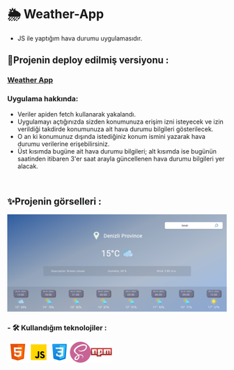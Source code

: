 
# 🌦 Weather-App
* JS ile yaptığım hava durumu uygulamasıdır.

## 🔴Projenin deploy edilmiş versiyonu :
 <h3><a href="https://weather-app-betul.netlify.app/">Weather App</a></h3>
 
### Uygulama hakkında:
* Veriler apiden fetch kullanarak yakalandı.
* Uygulamayı açtığınızda sizden konumunuza erişim izni isteyecek ve izin verildiği takdirde konumunuza ait hava durumu bilgileri gösterilecek.
* O an ki konumunuz dışında istediğiniz konum ismini yazarak hava durumu verilerine erişebilirsiniz.
* Üst kısımda bugüne ait hava durumu bilgileri; alt kısımda ise bugünün saatinden itibaren 3'er saat arayla güncellenen hava durumu bilgileri yer alacak.
<br>

## ✨Projenin görselleri :
<img src="./readme-img/weatherApp2.png">

### - 🛠 Kullandığım teknolojiler :
<img src="./icon/html-icon.png"/><img src="./icon/js-icon.png"/><img src="./icon/css-icon.png"/><img src="./icon/sass-icon.png"/><img src="./icon/npm-icon.png"/>


